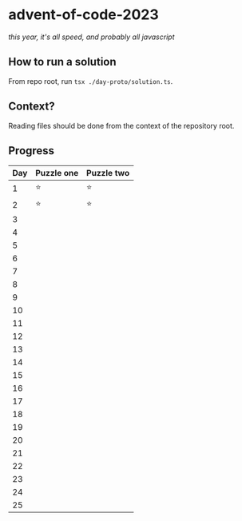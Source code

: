 # advent-of-code-2023

_this year, it's all speed, and probably all javascript_

## How to run a solution

From repo root, run `tsx ./day-proto/solution.ts`.

## Context?

Reading files should be done from the context of the repository root.

## Progress

| Day | Puzzle one | Puzzle two |
| --- | ---------- | ---------- |
| 1   | ⭐         | ⭐         |
| 2   | ⭐         | ⭐         |
| 3   |            |            |
| 4   |            |            |
| 5   |            |            |
| 6   |            |            |
| 7   |            |            |
| 8   |            |            |
| 9   |            |            |
| 10  |            |            |
| 11  |            |            |
| 12  |            |            |
| 13  |            |            |
| 14  |            |            |
| 15  |            |            |
| 16  |            |            |
| 17  |            |            |
| 18  |            |            |
| 19  |            |            |
| 20  |            |            |
| 21  |            |            |
| 22  |            |            |
| 23  |            |            |
| 24  |            |            |
| 25  |            |            |
